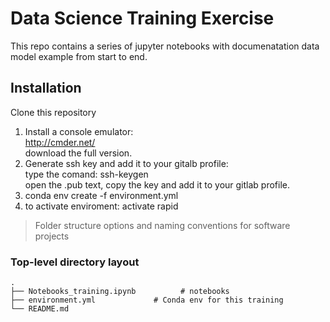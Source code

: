 # Data Science Training Exercise
This repo contains a series of jupyter notebooks with documenatation data model example from start to end.


## Installation
Clone this repository<br />

1) Install a console emulator: <br />
   http://cmder.net/ <br />
   download the full version. <br />
2) Generate ssh key and add it to your gitalb profile: <br />
   type the comand: ssh-keygen<br />
   open the .pub text, copy the key and add it to your gitlab profile.<br />
3) conda env create -f environment.yml<br />
4) to activate enviroment: activate rapid<br />



> Folder structure options and naming conventions for software projects

### Top-level directory layout

    .
    ├── Notebooks_training.ipynb          # notebooks
    ├── environment.yml             # Conda env for this training
    └── README.md
    
